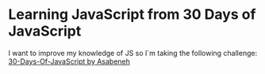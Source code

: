 # Learning JavaScript from 30 Days of JavaScript

I want to improve my knowledge of JS so I´m taking the following challenge:
[30-Days-Of-JavaScript by Asabeneh](https://github.com/Asabeneh/30-Days-Of-JavaScript)